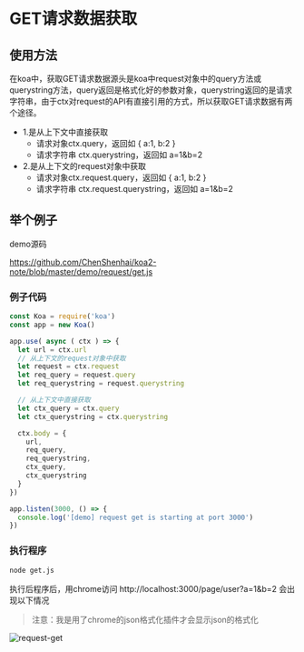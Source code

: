# GET请求数据获取

## 使用方法

在koa中，获取GET请求数据源头是koa中request对象中的query方法或querystring方法，query返回是格式化好的参数对象，querystring返回的是请求字符串，由于ctx对request的API有直接引用的方式，所以获取GET请求数据有两个途径。

- 1.是从上下文中直接获取
  - 请求对象ctx.query，返回如 { a:1, b:2 }
  - 请求字符串 ctx.querystring，返回如 a=1&b=2
- 2.是从上下文的request对象中获取
  - 请求对象ctx.request.query，返回如 { a:1, b:2 }
  - 请求字符串 ctx.request.querystring，返回如 a=1&b=2

## 举个例子

demo源码

https://github.com/ChenShenhai/koa2-note/blob/master/demo/request/get.js

### 例子代码

```js
const Koa = require('koa')
const app = new Koa()

app.use( async ( ctx ) => {
  let url = ctx.url
  // 从上下文的request对象中获取
  let request = ctx.request
  let req_query = request.query
  let req_querystring = request.querystring

  // 从上下文中直接获取
  let ctx_query = ctx.query
  let ctx_querystring = ctx.querystring

  ctx.body = {
    url,
    req_query,
    req_querystring,
    ctx_query,
    ctx_querystring
  }
})

app.listen(3000, () => {
  console.log('[demo] request get is starting at port 3000')
})
```

### 执行程序

```sh
node get.js
```

执行后程序后，用chrome访问 http://localhost:3000/page/user?a=1&b=2 会出现以下情况

> 注意：我是用了chrome的json格式化插件才会显示json的格式化

![request-get](https://chenshenhai.github.io/koa2-note/note/images/request-get.png)